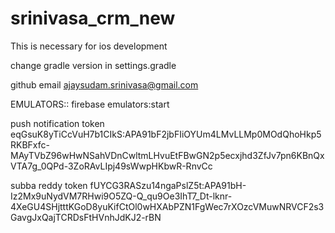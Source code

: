 # srinivasa_crm_new

<!-- platform :ios, '14.0' -->
This is necessary  for ios development


change gradle version in settings.gradle



github email
ajaysudam.srinivasa@gmail.com




EMULATORS::
firebase emulators:start


push notification token
eqGsuK8yTiCcVuH7b1CIkS:APA91bF2jbFIiOYUm4LMvLLMp0MOdQhoHkp5RKBFxfc-MAyTVbZ96wHwNSahVDnCwltmLHvuEtFBwGN2p5ecxjhd3ZfJv7pn6KBnQxVTA7g_0QPd-3ZoRAvLIpj49sWwpHKbwR-RnvCc

subba reddy token
fUYCG3RASzu14ngaPslZ5t:APA91bH-Iz2Mx9uNydVM7RHwi9O5ZQ-Q_qu9Oe3IhT7_Dt-lknr-4XeGU4SHjtttKGoD8yuKifCtOl0wHXAbPZN1FgWec7rXOzcVMuwNRVCF2s3GavgJxQajTCRDsFtHVnhJdKJ2-rBN